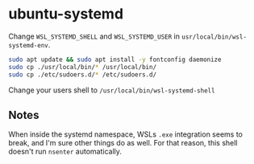 # ubuntu-systemd

Change `WSL_SYSTEMD_SHELL` and `WSL_SYSTEMD_USER` in `usr/local/bin/wsl-systemd-env`.

```sh
sudo apt update && sudo apt install -y fontconfig daemonize
sudo cp ./usr/local/bin/* /usr/local/bin/
sudo cp ./etc/sudoers.d/* /etc/sudoers.d/
```

Change your users shell to `/usr/local/bin/wsl-systemd-shell`

## Notes

When inside the systemd namespace, WSLs `.exe` integration seems to break,
and I'm sure other things do as well. For that reason, this shell doesn't run
`nsenter` automatically.